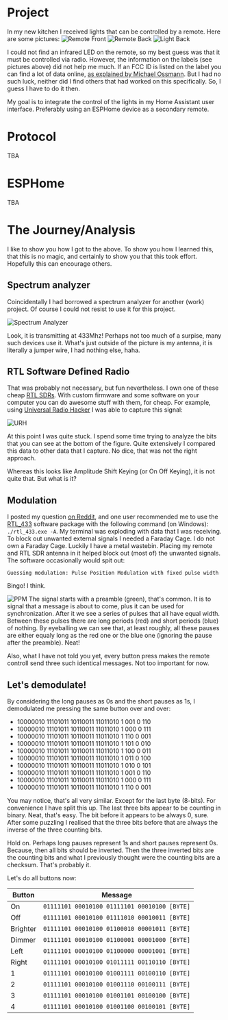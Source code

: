 # Project
In my new kitchen I received lights that can be controlled by a remote. Here are some pictures:
![Remote Front](/Images/Remote_front.png)
![Remote Back](/Images/Remote_back.png)
![Light Back](/Images/Light_back.png)

I could not find an infrared LED on the remote, so my best guess was that it must be controlled via radio. However, the information on the labels (see pictures above) did not help me much. If an FCC ID is listed on the label you can find a lot of data online, [as explained by Michael Ossmann](https://greatscottgadgets.com/sdr/8/). But I had no such luck, neither did I find others that had worked on this specifically. So, I guess I have to do it then.

My goal is to integrate the control of the lights in my Home Assistant user interface. Preferably using an ESPHome device as a secondary remote.

# Protocol

TBA

# ESPHome

TBA

# The Journey/Analysis

I like to show you how I got to the above. To show you how I learned this, that this is no magic, and certainly to show you that this took effort. Hopefully this can encourage others.


## Spectrum analyzer

Coincidentally I had borrowed a spectrum analyzer for another (work) project. Of course I could not resist to use it for this project.

![Spectrum Analyzer](/Images/Spectrum%20analyzer.jpg)

Look, it is transmitting at 433Mhz! Perhaps not too much of a surpise, many such devices use it. What's just outside of the picture is my antenna, it is literally a jumper wire, I had nothing else, haha.

## RTL Software Defined Radio

That was probably not necessary, but fun nevertheless. I own one of these cheap [RTL SDRs](https://www.rtl-sdr.com/rtlsdr4everyone-review-of-5-rtl-sdr-dongles/). With custom firmware and some software on your computer you can do awesome stuff with them, for cheap. For example, using [Universal Radio Hacker](https://github.com/jopohl/urh) I was able to capture this signal:

![URH](/Images/Universal%20Radio%20Hacker.png)

At this point I was quite stuck. I spend some time trying to analyze the bits that you can see at the bottom of the figure. Quite extensively I compared this data to other data that I capture. No dice, that was not the right approach.

Whereas this looks like Amplitude Shift Keying (or On Off Keying), it is not quite that. But what is it?

## Modulation

I posted my question [on Reddit](https://www.reddit.com/r/RTLSDR/comments/1gzitvc/help_decoding_this_signal/), and one user recommended me to use the [RTL_433](https://github.com/merbanan/rtl_433) software package with the following command (on Windows): `./rtl_433.exe -A`. My terminal was exploding with data that I was receiving. To block out unwanted external signals I needed a Faraday Cage. I do not own a Faraday Cage. Luckily I have a metal wastebin. Placing my remote and RTL SDR antenna in it helped block out (most of) the unwanted signals. The software occasionally would spit out: 

`Guessing modulation: Pulse Position Modulation with fixed pulse width`

Bingo! I think.

![PPM](/Images/PPM.png)
The signal starts with a preamble (green), that's common. It is to signal that a message is about to come, plus it can be used for synchronization. After it we see a series of pulses that all have equal width. Between these pulses there are long periods (red) and short periods (blue) of nothing. By eyeballing we can see that, at least roughly, all these pauses are either equaly long as the red one or the blue one (ignoring the pause after the preamble). Neat!

Also, what I have not told you yet, every button press makes the remote controll send three such identical messages. Not too important for now.

## Let's demodulate!

By considering the long pauses as 0s and the short pauses as 1s, I demodulated me pressing the same button over and over:
- 10000010 11101011 10110011 11011010 1 001 0 110 
- 10000010 11101011 10110011 11011010 1 000 0 111
- 10000010 11101011 10110011 11011010 1 110 0 001
- 10000010 11101011 10110011 11011010 1 101 0 010
- 10000010 11101011 10110011 11011010 1 100 0 011
- 10000010 11101011 10110011 11011010 1 011 0 100
- 10000010 11101011 10110011 11011010 1 010 0 101
- 10000010 11101011 10110011 11011010 1 001 0 110
- 10000010 11101011 10110011 11011010 1 000 0 111
- 10000010 11101011 10110011 11011010 1 110 0 001

You may notice, that's all very similar. Except for the last byte (8-bits). For convenience I have split this up. The last three bits appear to be counting in binary. Neat, that's easy. The bit before it appears to be always 0, sure. After some puzzling I realised that the three bits before that are always the inverse of the three counting bits. 

Hold on. Perhaps long pauses represent 1s and short pauses represent 0s. Because, then all bits should be inverted. Then the three inverted bits are the counting bits and what I previously thought were the counting bits are a checksum. That's probably it.

Let's do all buttons now:

| Button   | Message |
|----------|----------------------------------------------|
| On       | `01111101 00010100 01111101 00010100 [BYTE]` |
| Off      | `01111101 00010100 01111010 00010011 [BYTE]` |
| Brighter | `01111101 00010100 01100010 00001011 [BYTE]` |
| Dimmer   | `01111101 00010100 01100001 00001000 [BYTE]` |
| Left     | `01111101 00010100 01100000 00001001 [BYTE]` |
| Right    | `01111101 00010100 01011111 00110110 [BYTE]` |
| 1        | `01111101 00010100 01001111 00100110 [BYTE]` |
| 2        | `01111101 00010100 01001110 00100111 [BYTE]` |
| 3        | `01111101 00010100 01001101 00100100 [BYTE]` |
| 4        | `01111101 00010100 01001100 00100101 [BYTE]` |

